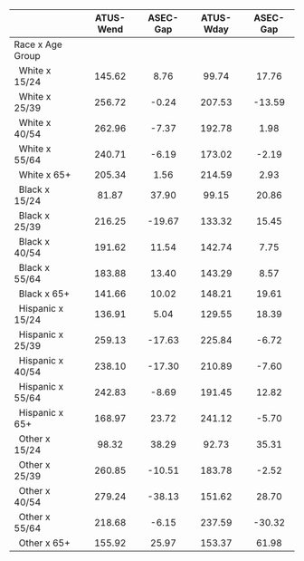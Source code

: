 
|                      |    ATUS-Wend |     ASEC-Gap |    ATUS-Wday |     ASEC-Gap |
| -------------------- | :----------: | :----------: | :----------: | :----------: |
| Race x Age Group     |              |              |              |              |
| &nbsp;&nbsp;White x 15/24 |       145.62 |         8.76 |        99.74 |        17.76 |
| &nbsp;&nbsp;White x 25/39 |       256.72 |        -0.24 |       207.53 |       -13.59 |
| &nbsp;&nbsp;White x 40/54 |       262.96 |        -7.37 |       192.78 |         1.98 |
| &nbsp;&nbsp;White x 55/64 |       240.71 |        -6.19 |       173.02 |        -2.19 |
| &nbsp;&nbsp;White x 65+ |       205.34 |         1.56 |       214.59 |         2.93 |
| &nbsp;&nbsp;Black x 15/24 |        81.87 |        37.90 |        99.15 |        20.86 |
| &nbsp;&nbsp;Black x 25/39 |       216.25 |       -19.67 |       133.32 |        15.45 |
| &nbsp;&nbsp;Black x 40/54 |       191.62 |        11.54 |       142.74 |         7.75 |
| &nbsp;&nbsp;Black x 55/64 |       183.88 |        13.40 |       143.29 |         8.57 |
| &nbsp;&nbsp;Black x 65+ |       141.66 |        10.02 |       148.21 |        19.61 |
| &nbsp;&nbsp;Hispanic x 15/24 |       136.91 |         5.04 |       129.55 |        18.39 |
| &nbsp;&nbsp;Hispanic x 25/39 |       259.13 |       -17.63 |       225.84 |        -6.72 |
| &nbsp;&nbsp;Hispanic x 40/54 |       238.10 |       -17.30 |       210.89 |        -7.60 |
| &nbsp;&nbsp;Hispanic x 55/64 |       242.83 |        -8.69 |       191.45 |        12.82 |
| &nbsp;&nbsp;Hispanic x 65+ |       168.97 |        23.72 |       241.12 |        -5.70 |
| &nbsp;&nbsp;Other x 15/24 |        98.32 |        38.29 |        92.73 |        35.31 |
| &nbsp;&nbsp;Other x 25/39 |       260.85 |       -10.51 |       183.78 |        -2.52 |
| &nbsp;&nbsp;Other x 40/54 |       279.24 |       -38.13 |       151.62 |        28.70 |
| &nbsp;&nbsp;Other x 55/64 |       218.68 |        -6.15 |       237.59 |       -30.32 |
| &nbsp;&nbsp;Other x 65+ |       155.92 |        25.97 |       153.37 |        61.98 |

